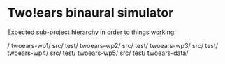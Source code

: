 Two!ears binaural simulator
===========================

Expected sub-project hierarchy in order to things working:

<root>/
  twoears-wp1/
    src/
    test/
  twoears-wp2/
    src/
    test/
  twoears-wp3/
    src/
    test/
  twoears-wp4/
    src/
    test/
  twoears-wp5/
    src/
    test/
  twoears-data/
